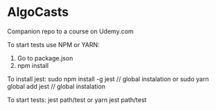 # AlgoCasts

Companion repo to a course on Udemy.com

To start tests use NPM or YARN:
1. Go to package.json
2. npm install

To install jest:
sudo npm install -g jest // global instalation
or
sudo yarn global add jest // global instalation

To start tests:
jest path/test
or
yarn jest path/test